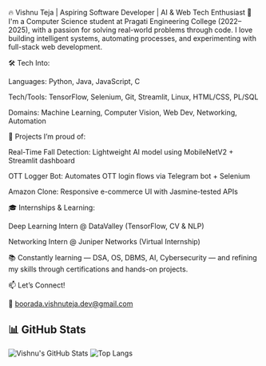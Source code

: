 🔥 Vishnu Teja | Aspiring Software Developer | AI & Web Tech Enthusiast
🚀 I'm a Computer Science student at Pragati Engineering College (2022–2025), with a passion for solving real-world problems through code. I love building intelligent systems, automating processes, and experimenting with full-stack web development.

🛠️ Tech Into:

Languages: Python, Java, JavaScript, C

Tech/Tools: TensorFlow, Selenium, Git, Streamlit, Linux, HTML/CSS, PL/SQL

Domains: Machine Learning, Computer Vision, Web Dev, Networking, Automation

🧠 Projects I’m proud of:

Real-Time Fall Detection: Lightweight AI model using MobileNetV2 + Streamlit dashboard

OTT Logger Bot: Automates OTT login flows via Telegram bot + Selenium

Amazon Clone: Responsive e-commerce UI with Jasmine-tested APIs

🎓 Internships & Learning:

Deep Learning Intern @ DataValley (TensorFlow, CV & NLP)

Networking Intern @ Juniper Networks (Virtual Internship)

📚 Constantly learning — DSA, OS, DBMS, AI, Cybersecurity — and refining my skills through certifications and hands-on projects.

📫 Let’s Connect!

📧 boorada.vishnuteja.dev@gmail.com

## 📊 GitHub Stats

![Vishnu's GitHub Stats](https://github-readme-stats.vercel.app/api?username=NotTheTorch&show_icons=true&theme=github_dark)
![Top Langs](https://github-readme-stats.vercel.app/api/top-langs/?username=NotTheTorch&layout=compact&theme=github_dark)
